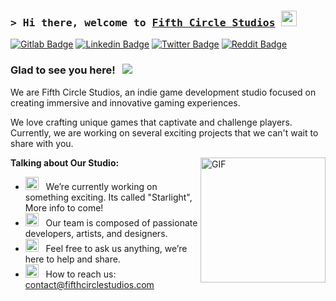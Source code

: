 <!-- List Of Websites-->
[linkedin]: https://www.linkedin.com/in/jordan-pryor/
[gitlab]: https://gitlab.com/the-fifth-circle
[twitter]: https://twitter.com/FifthCircleGame
[reddit]: https://www.reddit.com/user/FifthCircleStudios
[github]: https://github.com/fifthcirclestudios
[outlook]: mailto:contact@fifthcirclestudios.com
[paypal]: https://paypal.me/fifthcirclestudios

### <samp>&gt; Hi there, welcome to <a href="https://twitter.com/FifthCircleGame" target="_blank">Fifth Circle Studios</a> <img src="https://media.giphy.com/media/hvRJCLFzcasrR4ia7z/giphy.gif" width="25"> </samp>

[![Gitlab Badge](https://img.shields.io/badge/gitlab-orange?style=flat-square&logo=gitlab&logoColor=white)][gitlab]
[![Linkedin Badge](https://img.shields.io/badge/-LinkedIn-0a66c2?style=flat-square&logo=Linkedin&logoColor=white)][linkedin]
[![Twitter Badge](https://img.shields.io/badge/-Twitter-000000?style=flat-square&logo=X&logoColor=white)][twitter]
[![Reddit Badge](https://img.shields.io/badge/-Reddit-ff4500?style=flat-square&logo=reddit&logoColor=white)][reddit]

### Glad to see you here! &nbsp; ![](https://visitor-badge.laobi.icu/badge?page_id=fifth-circle-studios)

We are Fifth Circle Studios, an indie game development studio focused on creating immersive and innovative gaming experiences.

We love crafting unique games that captivate and challenge players. Currently, we are working on several exciting projects that we can't wait to share with you.

<img align="right" alt="GIF" src="https://i.giphy.com/media/v1.Y2lkPTc5MGI3NjExMDJhNmZzaDJzeHEzdXUyeDExMDJpbXZleWFlanU2ODR2cDhoYmN5MSZlcD12MV9pbnRlcm5hbF9naWZfYnlfaWQmY3Q9Zw/Lopx9eUi34rbq/giphy.gif" height="200" />

**Talking about Our Studio:**

- <img src="https://github.com/Gapur/Gapur/blob/main/assets/developer.gif?raw=true" width="21" />&nbsp;&nbsp; We’re currently working on something exciting. Its called "Starlight", More info to come!
- <img src="https://github.com/Gapur/Gapur/blob/main/assets/lightning.gif?raw=true" width="21" />&nbsp;&nbsp; Our team is composed of passionate developers, artists, and designers.
- <img src="https://github.com/Gapur/Gapur/blob/main/assets/message.gif?raw=true" width="21" />&nbsp;&nbsp; Feel free to ask us anything, we’re here to help and share.
- <img src="https://github.com/Gapur/Gapur/blob/main/assets/letterbox.gif?raw=true" width="21" />&nbsp;&nbsp; How to reach us: [contact@fifthcirclestudios.com][outlook]

</br>
